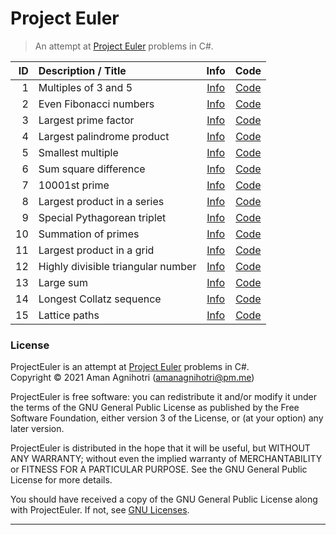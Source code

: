 # Project Euler

> An attempt at [Project Euler](https://projecteuler.net/) problems in C#.

|  ID |  Description / Title                  |  Info            |  Code            |
|----:|:--------------------------------------|:----------------:|:----------------:|
|   1 | Multiples of 3 and 5                  | [Info][Info-001] | [Code][Code-001] |
|   2 | Even Fibonacci numbers                | [Info][Info-002] | [Code][Code-002] |
|   3 | Largest prime factor                  | [Info][Info-003] | [Code][Code-003] |
|   4 | Largest palindrome product            | [Info][Info-004] | [Code][Code-004] |
|   5 | Smallest multiple                     | [Info][Info-005] | [Code][Code-005] |
|   6 | Sum square difference                 | [Info][Info-006] | [Code][Code-006] |
|   7 | 10001st prime                         | [Info][Info-007] | [Code][Code-007] |
|   8 | Largest product in a series           | [Info][Info-008] | [Code][Code-008] |
|   9 | Special Pythagorean triplet           | [Info][Info-009] | [Code][Code-009] |
|  10 | Summation of primes                   | [Info][Info-010] | [Code][Code-010] |
|  11 | Largest product in a grid             | [Info][Info-011] | [Code][Code-011] |
|  12 | Highly divisible triangular number    | [Info][Info-012] | [Code][Code-012] |
|  13 | Large sum                             | [Info][Info-013] | [Code][Code-013] |
|  14 | Longest Collatz sequence              | [Info][Info-014] | [Code][Code-014] |
|  15 | Lattice paths                         | [Info][Info-015] | [Code][Code-015] |

[Info-001]: https://projecteuler.net/problem=1    "Multiples of 3 and 5"
[Info-002]: https://projecteuler.net/problem=2    "Even Fibonacci numbers"
[Info-003]: https://projecteuler.net/problem=3    "Largest prime factor"
[Info-004]: https://projecteuler.net/problem=4    "Largest palindrome product"
[Info-005]: https://projecteuler.net/problem=5    "Smallest multiple"
[Info-006]: https://projecteuler.net/problem=6    "Sum square difference"
[Info-007]: https://projecteuler.net/problem=7    "10001st prime"
[Info-008]: https://projecteuler.net/problem=8    "Largest product in a series"
[Info-009]: https://projecteuler.net/problem=9    "Special Pythagorean triplet"
[Info-010]: https://projecteuler.net/problem=10   "Summation of primes"
[Info-011]: https://projecteuler.net/problem=11   "Largest product in a grid"
[Info-012]: https://projecteuler.net/problem=12   "Highly divisible triangular number"
[Info-013]: https://projecteuler.net/problem=13   "Large sum"
[Info-014]: https://projecteuler.net/problem=14   "Longest Collatz sequence"
[Info-015]: https://projecteuler.net/problem=15   "Lattice paths"

[Code-001]: /src/ProjectEuler/Program001.cs       "Program001.cs"
[Code-002]: /src/ProjectEuler/Program002.cs       "Program002.cs"
[Code-003]: /src/ProjectEuler/Program003.cs       "Program003.cs"
[Code-004]: /src/ProjectEuler/Program004.cs       "Program004.cs"
[Code-005]: /src/ProjectEuler/Program005.cs       "Program005.cs"
[Code-006]: /src/ProjectEuler/Program006.cs       "Program006.cs"
[Code-007]: /src/ProjectEuler/Program007.cs       "Program007.cs"
[Code-008]: /src/ProjectEuler/Program008.cs       "Program008.cs"
[Code-009]: /src/ProjectEuler/Program009.cs       "Program009.cs"
[Code-010]: /src/ProjectEuler/Program010.cs       "Program010.cs"
[Code-011]: /src/ProjectEuler/Program011.cs       "Program011.cs"
[Code-012]: /src/ProjectEuler/Program012.cs       "Program012.cs"
[Code-013]: /src/ProjectEuler/Program013.cs       "Program013.cs"
[Code-014]: /src/ProjectEuler/Program014.cs       "Program014.cs"
[Code-015]: /src/ProjectEuler/Program015.cs       "Program015.cs"

### License

ProjectEuler is an attempt at [Project Euler](https://projecteuler.net/) problems in C#.  
Copyright © 2021  Aman Agnihotri (amanagnihotri@pm.me)

ProjectEuler is free software: you can redistribute it and/or modify
it under the terms of the GNU General Public License as published
by the Free Software Foundation, either version 3 of the License, or
(at your option) any later version.

ProjectEuler is distributed in the hope that it will be useful,
but WITHOUT ANY WARRANTY; without even the implied warranty of
MERCHANTABILITY or FITNESS FOR A PARTICULAR PURPOSE.  See the
GNU General Public License for more details.

You should have received a copy of the GNU General Public License
along with ProjectEuler.  If not, see [GNU Licenses](https://www.gnu.org/licenses/).

---
